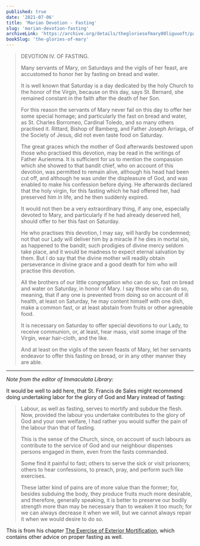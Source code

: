 ```yaml
---
published: true
date: '2021-07-06'
title: 'Marian Devotion - Fasting'
slug: 'marian-devotion-fasting'
archiveLink: 'https://archive.org/details/thegloriesofmary00liguuoft/page/656?view=theater'
bookSlug: 'the-glories-of-mary'
---
```


> DEVOTION IV. OF FASTING.
>
> Many servants of Mary, on Saturdays and the vigils of her feast, are accustomed to honor her by fasting on bread and water.
>
> It is well known that Saturday is a day dedicated by the holy Church to the honor of the Virgin, because on this day, says St. Bernard, she remained constant in the faith after the death of her Son.
>
> For this reason the servants of Mary never fail on this day to offer her some special homage; and particularly the fast on bread and water, as St. Charles Borromeo, Cardinal Toledo, and so many others practised it. Rittard, Bishop of Bamberg, and Father Joseph Arriaga, of the Society of Jesus, did not even taste food on Saturday.
>
> The great graces which the mother of God afterwards bestowed upon those who practised this devotion, may be read in the writings of Father Auriemma. It is sufficient for us to mention the compassion which she showed to that bandit chief, who on account of this devotion, was permitted to remain alive, although his head had been cut off, and although he was under the displeasure of God, and was enabled to make his confession before dying. He afterwards declared that the holy virgin, for this fasting which he had offered her, had preserved him in life, and he then suddenly expired.
>
> It would not then be a very extraordinary thing, if any one, especially devoted to Mary, and particularly if he had already deserved hell, should offer to her this fast on Saturday.
>
> He who practises this devotion, I may say, will hardly be condemned; not that our Lady will deliver him by a miracle if he dies in mortal sin, as happened to the bandit; such prodigies of divine mercy seldom take place, and it would be madness to expect eternal salvation by them. But I do say that the divine mother will readily obtain perseverance in divine grace and a good death for him who will practise this devotion.
>
> All the brothers of our little congregation who can do so, fast on bread and water on Saturday, in honor of Mary. I say those who can do so, meaning, that if any one is prevented from doing so on account of ill health, at least on Saturday, he may content himself with one dish, make a common fast, or at least abstain from fruits or other agreeable food.
>
> It is necessary on Saturday to offer special devotions to our Lady, to receive communion, or, at least, hear mass, visit some image of the Virgin, wear hair-cloth, and the like.
>
> And at least on the vigils of the seven feasts of Mary, let her servants endeavor to offer this fasting on bread, or in any other manner they are able.

---

*Note from the editor of Immaculata Library:*

It would be well to add here, that St. Francis de Sales might recommend doing undertaking labor for the glory of God and Mary instead of fasting:

> Labour, as well as fasting, serves to mortify and subdue the flesh. Now, provided the labour you undertake contributes to the glory of God and your own welfare, I had rather you would suffer the pain of the labour than that of fasting.
>
> This is the sense of the Church, since, on account of such labours as contribute to the service of God and our neighbour dispenses persons engaged in them, even from the fasts commanded.
>
> Some find it painful to fast; others to serve the sick or visit prisoners; others to hear confessions, to preach, pray, and perform such like exercises.
>
> These latter kind of pains are of more value than the former; for, besides subduing the body, they produce fruits much more desirable, and therefore, generally speaking, it is better to preserve our bodily strength more than may be necessary than to weaken it too much; for we can always decrease it when we will, but we cannot always repair it when we would desire to do so.

This is from his chapter [The Exercise of Exterior Mortification](/book-snippets/2021-06-14-the-exercise-of-exterior-mortification.html), which contains other advice on proper fasting as well.